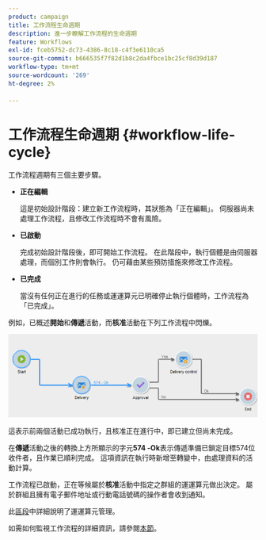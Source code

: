 ```yaml
---
product: campaign
title: 工作流程生命週期
description: 進一步瞭解工作流程的生命週期
feature: Workflows
exl-id: fceb5752-dc73-4386-8c18-c4f3e6110ca5
source-git-commit: b666535f7f82d1b8c2da4fbce1bc25cf8d39d187
workflow-type: tm+mt
source-wordcount: '269'
ht-degree: 2%

---
```


# 工作流程生命週期 {#workflow-life-cycle}



工作流程週期有三個主要步驟。

* **正在編輯**

  這是初始設計階段：建立新工作流程時，其狀態為「正在編輯」。 伺服器尚未處理工作流程，且修改工作流程時不會有風險。

* **已啟動**

  完成初始設計階段後，即可開始工作流程。 在此階段中，執行個體是由伺服器處理，而個別工作則會執行。 仍可藉由某些預防措施來修改工作流程。

* **已完成**

  當沒有任何正在進行的任務或運運算元已明確停止執行個體時，工作流程為「已完成」。

例如，已概述&#x200B;**開始**&#x200B;和&#x200B;**傳遞**&#x200B;活動，而&#x200B;**核准**&#x200B;活動在下列工作流程中閃爍。

![](assets/new-workflow-6.png)

這表示前兩個活動已成功執行，且核准正在進行中，即已建立但尚未完成。

在&#x200B;**傳遞**&#x200B;活動之後的轉換上方所顯示的字元&#x200B;**574 -Ok**&#x200B;表示傳遞準備已鎖定目標574位收件者，且作業已順利完成。 這項資訊在執行時新增至轉變中，由處理資料的活動計算。

工作流程已啟動，正在等候屬於&#x200B;**核准**&#x200B;活動中指定之群組的運運算元做出決定。 屬於群組且擁有電子郵件地址或行動電話號碼的操作者會收到通知。

此[區段](../../platform/using/access-management.md)中詳細說明了運運算元管理。

如需如何監視工作流程的詳細資訊，請參閱[本節](monitoring-workflow-execution.md)。
